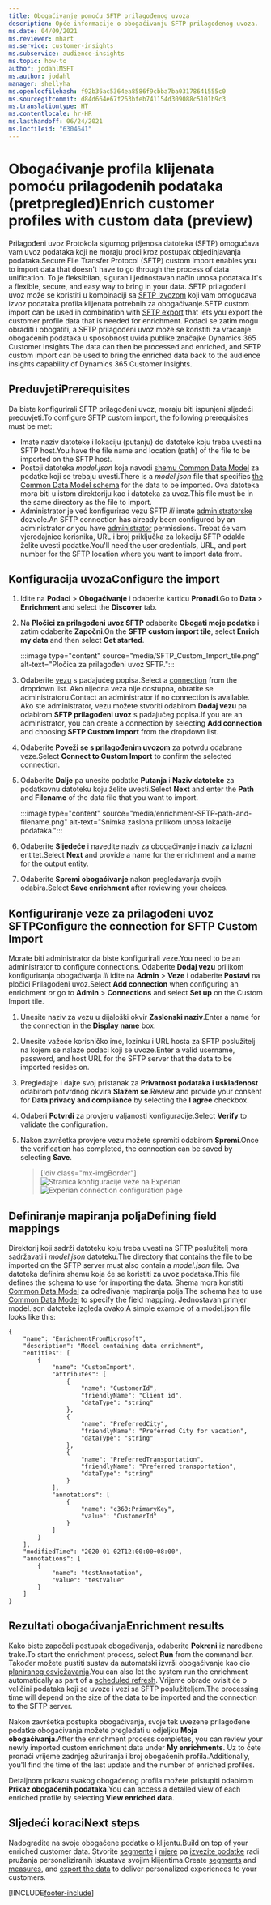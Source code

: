 ```yaml
---
title: Obogaćivanje pomoću SFTP prilagođenog uvoza
description: Opće informacije o obogaćivanju SFTP prilagođenog uvoza.
ms.date: 04/09/2021
ms.reviewer: mhart
ms.service: customer-insights
ms.subservice: audience-insights
ms.topic: how-to
author: jodahlMSFT
ms.author: jodahl
manager: shellyha
ms.openlocfilehash: f92b36ac5364ea8586f9cbba7ba03178641555c0
ms.sourcegitcommit: d84d664e67f263bfeb741154d309088c5101b9c3
ms.translationtype: HT
ms.contentlocale: hr-HR
ms.lasthandoff: 06/24/2021
ms.locfileid: "6304641"
---
```

# <a name="enrich-customer-profiles-with-custom-data-preview"></a><span data-ttu-id="47bc4-103">Obogaćivanje profila klijenata pomoću prilagođenih podataka (pretpregled)</span><span class="sxs-lookup"><span data-stu-id="47bc4-103">Enrich customer profiles with custom data (preview)</span></span>

<span data-ttu-id="47bc4-104">Prilagođeni uvoz Protokola sigurnog prijenosa datoteka (SFTP) omogućava vam uvoz podataka koji ne moraju proći kroz postupak objedinjavanja podataka.</span><span class="sxs-lookup"><span data-stu-id="47bc4-104">Secure File Transfer Protocol (SFTP) custom import enables you to import data that doesn't have to go through the process of data unification.</span></span> <span data-ttu-id="47bc4-105">To je fleksibilan, siguran i jednostavan način unosa podataka.</span><span class="sxs-lookup"><span data-stu-id="47bc4-105">It's a flexible, secure, and easy way to bring in your data.</span></span> <span data-ttu-id="47bc4-106">SFTP prilagođeni uvoz može se koristiti u kombinaciji sa [SFTP izvozom](export-sftp.md) koji vam omogućava izvoz podataka profila klijenata potrebnih za obogaćivanje.</span><span class="sxs-lookup"><span data-stu-id="47bc4-106">SFTP custom import can be used in combination with [SFTP export](export-sftp.md) that lets you export the customer profile data that is needed for enrichment.</span></span> <span data-ttu-id="47bc4-107">Podaci se zatim mogu obraditi i obogatiti, a SFTP prilagođeni uvoz može se koristiti za vraćanje obogaćenih podataka u sposobnost uvida publike značajke Dynamics 365 Customer Insights.</span><span class="sxs-lookup"><span data-stu-id="47bc4-107">The data can then be processed and enriched, and SFTP custom import can be used to bring the enriched data back to the audience insights capability of Dynamics 365 Customer Insights.</span></span>

## <a name="prerequisites"></a><span data-ttu-id="47bc4-108">Preduvjeti</span><span class="sxs-lookup"><span data-stu-id="47bc4-108">Prerequisites</span></span>

<span data-ttu-id="47bc4-109">Da biste konfigurirali SFTP prilagođeni uvoz, moraju biti ispunjeni sljedeći preduvjeti:</span><span class="sxs-lookup"><span data-stu-id="47bc4-109">To configure SFTP custom import, the following prerequisites must be met:</span></span>

- <span data-ttu-id="47bc4-110">Imate naziv datoteke i lokaciju (putanju) do datoteke koju treba uvesti na SFTP host.</span><span class="sxs-lookup"><span data-stu-id="47bc4-110">You have the file name and location (path) of the file to be imported on the SFTP host.</span></span>
- <span data-ttu-id="47bc4-111">Postoji datoteka *model.json* koja navodi [shemu Common Data Model](/common-data-model/) za podatke koji se trebaju uvesti.</span><span class="sxs-lookup"><span data-stu-id="47bc4-111">There is a *model.json* file that specifies [the Common Data Model schema](/common-data-model/) for the data to be imported.</span></span> <span data-ttu-id="47bc4-112">Ova datoteka mora biti u istom direktoriju kao i datoteka za uvoz.</span><span class="sxs-lookup"><span data-stu-id="47bc4-112">This file must be in the same directory as the file to import.</span></span>
- <span data-ttu-id="47bc4-113">Administrator je već konfigurirao vezu SFTP *ili* imate [administratorske](permissions.md#administrator) dozvole.</span><span class="sxs-lookup"><span data-stu-id="47bc4-113">An SFTP connection has already been configured by an administrator *or* you have [administrator](permissions.md#administrator) permissions.</span></span> <span data-ttu-id="47bc4-114">Trebat će vam vjerodajnice korisnika, URL i broj priključka za lokaciju SFTP odakle želite uvesti podatke.</span><span class="sxs-lookup"><span data-stu-id="47bc4-114">You'll need the user credentials, URL, and port number for the SFTP location where you want to import data from.</span></span>


## <a name="configure-the-import"></a><span data-ttu-id="47bc4-115">Konfiguracija uvoza</span><span class="sxs-lookup"><span data-stu-id="47bc4-115">Configure the import</span></span>

1. <span data-ttu-id="47bc4-116">Idite na **Podaci** > **Obogaćivanje** i odaberite karticu **Pronađi**.</span><span class="sxs-lookup"><span data-stu-id="47bc4-116">Go to **Data** > **Enrichment** and select the **Discover** tab.</span></span>

1. <span data-ttu-id="47bc4-117">Na **Pločici za prilagođeni uvoz SFTP** odaberite **Obogati moje podatke** i zatim odaberite **Započni**.</span><span class="sxs-lookup"><span data-stu-id="47bc4-117">On the **SFTP custom import tile**, select **Enrich my data** and then select **Get started**.</span></span>

   :::image type="content" source="media/SFTP_Custom_Import_tile.png" alt-text="Pločica za prilagođeni uvoz SFTP.":::

1. <span data-ttu-id="47bc4-119">Odaberite [vezu](connections.md) s padajućeg popisa.</span><span class="sxs-lookup"><span data-stu-id="47bc4-119">Select a [connection](connections.md) from the dropdown list.</span></span> <span data-ttu-id="47bc4-120">Ako nijedna veza nije dostupna, obratite se administratoru.</span><span class="sxs-lookup"><span data-stu-id="47bc4-120">Contact an administrator if no connection is available.</span></span> <span data-ttu-id="47bc4-121">Ako ste administrator, vezu možete stvoriti odabirom **Dodaj vezu** pa odabirom **SFTP prilagođeni uvoz** s padajućeg popisa.</span><span class="sxs-lookup"><span data-stu-id="47bc4-121">If you are an administrator, you can create a connection by selecting **Add connection** and choosing **SFTP Custom Import** from the dropdown list.</span></span>

1. <span data-ttu-id="47bc4-122">Odaberite **Poveži se s prilagođenim uvozom** za potvrdu odabrane veze.</span><span class="sxs-lookup"><span data-stu-id="47bc4-122">Select **Connect to Custom Import** to confirm the selected connection.</span></span>

1.  <span data-ttu-id="47bc4-123">Odaberite **Dalje** pa unesite podatke **Putanja** i **Naziv datoteke** za podatkovnu datoteku koju želite uvesti.</span><span class="sxs-lookup"><span data-stu-id="47bc4-123">Select **Next** and enter the **Path** and **Filename** of the data file that you want to import.</span></span>

    :::image type="content" source="media/enrichment-SFTP-path-and-filename.png" alt-text="Snimka zaslona prilikom unosa lokacije podataka.":::

1. <span data-ttu-id="47bc4-125">Odaberite **Sljedeće** i navedite naziv za obogaćivanje i naziv za izlazni entitet.</span><span class="sxs-lookup"><span data-stu-id="47bc4-125">Select **Next** and provide a name for the enrichment and a name for the output entity.</span></span> 

1. <span data-ttu-id="47bc4-126">Odaberite **Spremi obogaćivanje** nakon pregledavanja svojih odabira.</span><span class="sxs-lookup"><span data-stu-id="47bc4-126">Select **Save enrichment** after reviewing your choices.</span></span>

## <a name="configure-the-connection-for-sftp-custom-import"></a><span data-ttu-id="47bc4-127">Konfiguriranje veze za prilagođeni uvoz SFTP</span><span class="sxs-lookup"><span data-stu-id="47bc4-127">Configure the connection for SFTP Custom Import</span></span> 

<span data-ttu-id="47bc4-128">Morate biti administrator da biste konfigurirali veze.</span><span class="sxs-lookup"><span data-stu-id="47bc4-128">You need to be an administrator to configure connections.</span></span> <span data-ttu-id="47bc4-129">Odaberite **Dodaj vezu** prilikom konfiguriranja obogaćivanja *ili* idite na **Admin** > **Veze** i odaberite **Postavi** na pločici Prilagođeni uvoz.</span><span class="sxs-lookup"><span data-stu-id="47bc4-129">Select **Add connection** when configuring an enrichment *or* go to **Admin** > **Connections** and select **Set up** on the Custom Import tile.</span></span>

1. <span data-ttu-id="47bc4-130">Unesite naziv za vezu u dijaloški okvir **Zaslonski naziv**.</span><span class="sxs-lookup"><span data-stu-id="47bc4-130">Enter a name for the connection in the **Display name** box.</span></span>

1. <span data-ttu-id="47bc4-131">Unesite važeće korisničko ime, lozinku i URL hosta za SFTP poslužitelj na kojem se nalaze podaci koji se uvoze.</span><span class="sxs-lookup"><span data-stu-id="47bc4-131">Enter a valid username, password, and host URL for the SFTP server that the data to be imported resides on.</span></span>

1. <span data-ttu-id="47bc4-132">Pregledajte i dajte svoj pristanak za **Privatnost podataka i usklađenost** odabirom potvrdnog okvira **Slažem se**.</span><span class="sxs-lookup"><span data-stu-id="47bc4-132">Review and provide your consent for **Data privacy and compliance** by selecting the **I agree** checkbox.</span></span>

1. <span data-ttu-id="47bc4-133">Odaberi **Potvrdi** za provjeru valjanosti konfiguracije.</span><span class="sxs-lookup"><span data-stu-id="47bc4-133">Select **Verify** to validate the configuration.</span></span>

1. <span data-ttu-id="47bc4-134">Nakon završetka provjere vezu možete spremiti odabirom **Spremi**.</span><span class="sxs-lookup"><span data-stu-id="47bc4-134">Once the verification has completed, the connection can be saved by selecting **Save**.</span></span>

   > [!div class="mx-imgBorder"]
   > <span data-ttu-id="47bc4-135">![Stranica konfiguracije veze na Experian](media/enrichment-SFTP-connection.png "Stranica konfiguracije veze na Experian")</span><span class="sxs-lookup"><span data-stu-id="47bc4-135">![Experian connection configuration page](media/enrichment-SFTP-connection.png "Experian connection configuration page")</span></span>


## <a name="defining-field-mappings"></a><span data-ttu-id="47bc4-136">Definiranje mapiranja polja</span><span class="sxs-lookup"><span data-stu-id="47bc4-136">Defining field mappings</span></span> 

<span data-ttu-id="47bc4-137">Direktorij koji sadrži datoteku koju treba uvesti na SFTP poslužitelj mora sadržavati i *model.json* datoteku.</span><span class="sxs-lookup"><span data-stu-id="47bc4-137">The directory that contains the file to be imported on the SFTP server must also contain a *model.json* file.</span></span> <span data-ttu-id="47bc4-138">Ova datoteka definira shemu koja će se koristiti za uvoz podataka.</span><span class="sxs-lookup"><span data-stu-id="47bc4-138">This file defines the schema to use for importing the data.</span></span> <span data-ttu-id="47bc4-139">Shema mora koristiti [Common Data Model](/common-data-model/) za određivanje mapiranja polja.</span><span class="sxs-lookup"><span data-stu-id="47bc4-139">The schema has to use [Common Data Model](/common-data-model/) to specify the field mapping.</span></span> <span data-ttu-id="47bc4-140">Jednostavan primjer model.json datoteke izgleda ovako:</span><span class="sxs-lookup"><span data-stu-id="47bc4-140">A simple example of a model.json file looks like this:</span></span>

```
{
    "name": "EnrichmentFromMicrosoft",
    "description": "Model containing data enrichment",
    "entities": [
        {
            "name": "CustomImport",
            "attributes": [
                {
                    "name": "CustomerId",
                    "friendlyName": "Client id",
                    "dataType": "string"
                },
                {
                    "name": "PreferredCity",
                    "friendlyName": "Preferred City for vacation",
                    "dataType": "string"
                },
                {
                    "name": "PreferredTransportation",
                    "friendlyName": "Preferred transportation",
                    "dataType": "string"
                }
            ],
            "annotations": [
                {
                    "name": "c360:PrimaryKey",
                    "value": "CustomerId"
                }
            ]
        }
    ],
    "modifiedTime": "2020-01-02T12:00:00+08:00",
    "annotations": [
        {
            "name": "testAnnotation",
            "value": "testValue"
        }
    ]
}
```

## <a name="enrichment-results"></a><span data-ttu-id="47bc4-141">Rezultati obogaćivanja</span><span class="sxs-lookup"><span data-stu-id="47bc4-141">Enrichment results</span></span>

<span data-ttu-id="47bc4-142">Kako biste započeli postupak obogaćivanja, odaberite **Pokreni** iz naredbene trake.</span><span class="sxs-lookup"><span data-stu-id="47bc4-142">To start the enrichment process, select **Run** from the command bar.</span></span> <span data-ttu-id="47bc4-143">Također možete pustiti sustav da automatski izvrši obogaćivanje kao dio [ planiranog osvježavanja](system.md#schedule-tab).</span><span class="sxs-lookup"><span data-stu-id="47bc4-143">You can also let the system run the enrichment automatically as part of a [scheduled refresh](system.md#schedule-tab).</span></span> <span data-ttu-id="47bc4-144">Vrijeme obrade ovisit će o veličini podataka koji se uvoze i vezi sa SFTP poslužiteljem.</span><span class="sxs-lookup"><span data-stu-id="47bc4-144">The processing time will depend on the size of the data to be imported and the connection to the SFTP server.</span></span>

<span data-ttu-id="47bc4-145">Nakon završetka postupka obogaćivanja, svoje tek uvezene prilagođene podatke obogaćivanja možete pregledati u odjeljku **Moja obogaćivanja**.</span><span class="sxs-lookup"><span data-stu-id="47bc4-145">After the enrichment process completes, you can review your newly imported custom enrichment data under **My enrichments**.</span></span> <span data-ttu-id="47bc4-146">Uz to ćete pronaći vrijeme zadnjeg ažuriranja i broj obogaćenih profila.</span><span class="sxs-lookup"><span data-stu-id="47bc4-146">Additionally, you'll find the time of the last update and the number of enriched profiles.</span></span>

<span data-ttu-id="47bc4-147">Detaljnom prikazu svakog obogaćenog profila možete pristupiti odabirom **Prikaz obogaćenih podataka**.</span><span class="sxs-lookup"><span data-stu-id="47bc4-147">You can access a detailed view of each enriched profile by selecting **View enriched data**.</span></span>

## <a name="next-steps"></a><span data-ttu-id="47bc4-148">Sljedeći koraci</span><span class="sxs-lookup"><span data-stu-id="47bc4-148">Next steps</span></span>

<span data-ttu-id="47bc4-149">Nadogradite na svoje obogaćene podatke o klijentu.</span><span class="sxs-lookup"><span data-stu-id="47bc4-149">Build on top of your enriched customer data.</span></span> <span data-ttu-id="47bc4-150">Stvorite [segmente](segments.md) i [mjere](measures.md) pa [izvezite podatke](export-destinations.md) radi pružanja personaliziranih iskustava svojim klijentima.</span><span class="sxs-lookup"><span data-stu-id="47bc4-150">Create [segments](segments.md) and [measures](measures.md), and [export the data](export-destinations.md) to deliver personalized experiences to your customers.</span></span>

[!INCLUDE[footer-include](../includes/footer-banner.md)]
